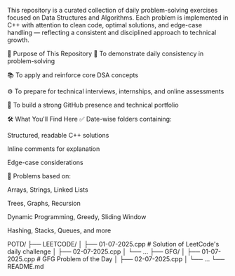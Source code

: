 This repository is a curated collection of daily problem-solving exercises focused on Data Structures and Algorithms. Each problem is implemented in C++ with attention to clean code, optimal solutions, and edge-case handling — reflecting a consistent and disciplined approach to technical growth.

🧭 Purpose of This Repository
📌 To demonstrate daily consistency in problem-solving

📚 To apply and reinforce core DSA concepts

⚙️ To prepare for technical interviews, internships, and online assessments

🚀 To build a strong GitHub presence and technical portfolio

🛠️ What You'll Find Here
✅ Date-wise folders containing:

Structured, readable C++ solutions

Inline comments for explanation

Edge-case considerations

🧠 Problems based on:

Arrays, Strings, Linked Lists

Trees, Graphs, Recursion

Dynamic Programming, Greedy, Sliding Window

Hashing, Stacks, Queues, and more

POTD/
├── LEETCODE/
│   ├── 01-07-2025.cpp   # Solution of LeetCode's daily challenge
│   ├── 02-07-2025.cpp
│   └── ...
├── GFG/
│   ├── 01-07-2025.cpp   # GFG Problem of the Day
│   ├── 02-07-2025.cpp
│   └── ...
└── README.md
